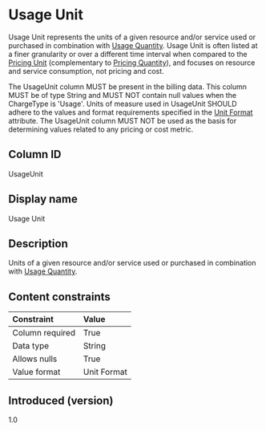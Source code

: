 # Usage Unit

Usage Unit represents the units of a given resource and/or service used or purchased in combination with [Usage Quantity](#usagequantity). Usage Unit is often listed at a finer granularity or over a different time interval when compared to the [Pricing Unit](#pricingunit) (complementary to [Pricing Quantity](#pricingquantity)), and focuses on resource and service consumption, not pricing and cost.

The UsageUnit column MUST be present in the billing data. This column MUST be of type String and MUST NOT contain null values when the ChargeType is 'Usage'. Units of measure used in UsageUnit SHOULD adhere to the values and format requirements specified in the [Unit Format](#unitformat) attribute. The UsageUnit column MUST NOT be used as the basis for determining values related to any pricing or cost metric.

## Column ID

UsageUnit

## Display name

Usage Unit

## Description

Units of a given resource and/or service used or purchased in combination with [Usage Quantity](#usagequantity).

## Content constraints

|    Constraint   |      Value      |
|:----------------|:----------------|
| Column required | True            |
| Data type       | String          |
| Allows nulls    | True            |
| Value format    | Unit Format     |

## Introduced (version)

1.0
